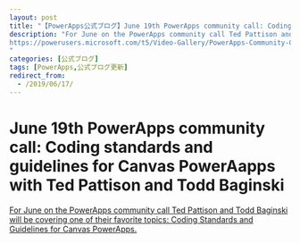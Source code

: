 ```yaml
---
layout: post
title: "【PowerApps公式ブログ】June 19th PowerApps community call: Coding standards and guidelines for Can..."
description: "For June on the PowerApps community call Ted Pattison and Todd Baginski will be covering one of their favorite topics: Coding Standards and Guidelines for Canvas PowerApps. 
https://powerusers.microsoft.com/t5/Video-Gallery/PowerApps-Community-Call-June-19th-Best-Practices-Webinar-with/m-p/301268 
"
categories: [公式ブログ]
tags: [PowerApps,公式ブログ更新]
redirect_from:
  - /2019/06/17/
---
```


# June 19th PowerApps community call: Coding standards and guidelines for Canvas PowerAapps with Ted Pattison and Todd Baginski 

[For June on the PowerApps community call Ted Pattison and Todd Baginski will be covering one of their favorite topics: Coding Standards and Guidelines for Canvas PowerApps.](https://powerapps.microsoft.com/ja-jp/blog/june-19th-powerapps-community-webinar-coding-standards-and-guidelines-for-canvas-poweraapps-with-ted-pattison-and-todd-baginski/)
